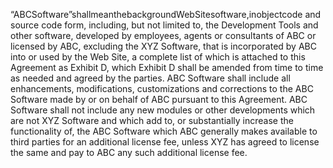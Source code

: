“ABCSoftware”shallmeanthebackgroundWebSitesoftware,inobjectcode and source code form, including, but not limited to, the Development Tools and other software, developed by employees, agents or consultants of ABC or licensed by ABC, excluding the XYZ Software, that is incorporated by ABC into or used by the Web Site, a complete list of which is attached to this Agreement as Exhibit D, which Exhibit D shall be amended from time to time as needed and agreed by the parties. ABC Software shall include all enhancements, modifications, customizations and corrections to the ABC Software made by or on behalf of ABC pursuant to this Agreement. ABC Software shall not include any new modules or other developments which are not XYZ Software and which add to, or substantially increase the functionality of, the ABC Software which ABC generally makes available to third parties for an additional license fee, unless XYZ has agreed to license the same and pay to ABC any such additional license fee.
